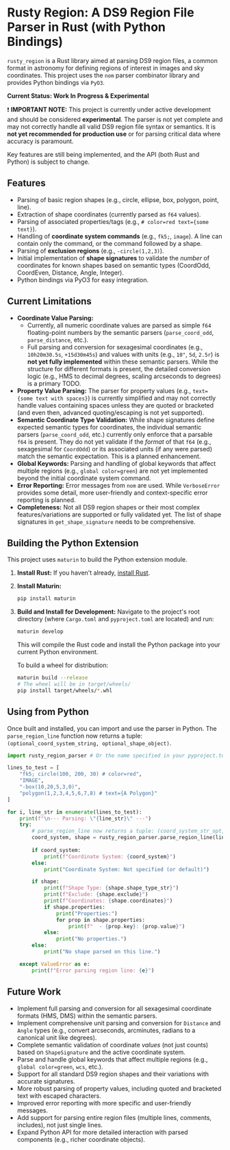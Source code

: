 # Rusty Region: A DS9 Region File Parser in Rust (with Python Bindings)

`rusty_region` is a Rust library aimed at parsing DS9 region files, a common format in astronomy for defining regions of interest in images and sky coordinates. This project uses the `nom` parser combinator library and provides Python bindings via `PyO3`.

**Current Status: Work In Progress & Experimental**

❗ **IMPORTANT NOTE:** This project is currently under active development and should be considered **experimental**. The parser is not yet complete and may not correctly handle all valid DS9 region file syntax or semantics. It is **not yet recommended for production use** or for parsing critical data where accuracy is paramount.

Key features are still being implemented, and the API (both Rust and Python) is subject to change.

## Features

* Parsing of basic region shapes (e.g., circle, ellipse, box, polygon, point, line).
* Extraction of shape coordinates (currently parsed as `f64` values).
* Parsing of associated properties/tags (e.g., `# color=red text={some text}`).
* Handling of **coordinate system commands** (e.g., `fk5;`, `image`). A line can contain only the command, or the command followed by a shape.
* Parsing of **exclusion regions** (e.g., `-circle(1,2,3)`).
* Initial implementation of **shape signatures** to validate the *number* of coordinates for known shapes based on semantic types (CoordOdd, CoordEven, Distance, Angle, Integer).
* Python bindings via PyO3 for easy integration.

## Current Limitations

* **Coordinate Value Parsing:**
    * Currently, all numeric coordinate values are parsed as simple `f64` floating-point numbers by the semantic parsers (`parse_coord_odd`, `parse_distance`, etc.).
    * Full parsing and conversion for sexagesimal coordinates (e.g., `10h20m30.5s`, `+15d30m45s`) and values with units (e.g., `10"`, `5d`, `2.5r`) is **not yet fully implemented** within these semantic parsers. While the structure for different formats is present, the detailed conversion logic (e.g., HMS to decimal degrees, scaling arcseconds to degrees) is a primary TODO.
* **Property Value Parsing:** The parser for property values (e.g., `text={some text with spaces}`) is currently simplified and may not correctly handle values containing spaces unless they are quoted or bracketed (and even then, advanced quoting/escaping is not yet supported).
* **Semantic Coordinate Type Validation:** While shape signatures define expected semantic types for coordinates, the individual semantic parsers (`parse_coord_odd`, etc.) currently only enforce that a parsable `f64` is present. They do not yet validate if the *format* of that `f64` (e.g., sexagesimal for `CoordOdd`) or its associated units (if any were parsed) match the semantic expectation. This is a planned enhancement.
* **Global Keywords:** Parsing and handling of global keywords that affect multiple regions (e.g., `global color=green`) are not yet implemented beyond the initial coordinate system command.
* **Error Reporting:** Error messages from `nom` are used. While `VerboseError` provides some detail, more user-friendly and context-specific error reporting is planned.
* **Completeness:** Not all DS9 region shapes or their most complex features/variations are supported or fully validated yet. The list of shape signatures in `get_shape_signature` needs to be comprehensive.

## Building the Python Extension

This project uses `maturin` to build the Python extension module.

1.  **Install Rust:** If you haven't already, [install Rust](https://www.rust-lang.org/tools/install).
2.  **Install Maturin:**
    ```bash
    pip install maturin
    ```
3.  **Build and Install for Development:**
    Navigate to the project's root directory (where `Cargo.toml` and `pyproject.toml` are located) and run:
    ```bash
    maturin develop
    ```
    This will compile the Rust code and install the Python package into your current Python environment.

    To build a wheel for distribution:
    ```bash
    maturin build --release
    # The wheel will be in target/wheels/
    pip install target/wheels/*.whl
    ```

## Using from Python

Once built and installed, you can import and use the parser in Python. The `parse_region_line` function now returns a tuple: `(optional_coord_system_string, optional_shape_object)`.

```python
import rusty_region_parser # Or the name specified in your pyproject.toml

lines_to_test = [
    "fk5; circle(100, 200, 30) # color=red",
    "IMAGE", 
    "-box(10,20,5,3,0)",
    "polygon(1,2,3,4,5,6,7,8) # text={A Polygon}"
]

for i, line_str in enumerate(lines_to_test):
    print(f"\n--- Parsing: \"{line_str}\" ---")
    try:
        # parse_region_line now returns a tuple: (coord_system_str_opt, shape_opt)
        coord_system, shape = rusty_region_parser.parse_region_line(line_str)
        
        if coord_system:
            print(f"Coordinate System: {coord_system}")
        else:
            print("Coordinate System: Not specified (or default)")

        if shape:
            print(f"Shape Type: {shape.shape_type_str}")
            print(f"Exclude: {shape.exclude}")
            print(f"Coordinates: {shape.coordinates}")
            if shape.properties:
                print("Properties:")
                for prop in shape.properties:
                    print(f"  - {prop.key}: {prop.value}")
            else:
                print("No properties.")
        else:
            print("No shape parsed on this line.")

    except ValueError as e:
        print(f"Error parsing region line: {e}")
```

## Future Work

* Implement full parsing and conversion for all sexagesimal coordinate formats (HMS, DMS) within the semantic parsers.
* Implement comprehensive unit parsing and conversion for `Distance` and `Angle` types (e.g., convert arcseconds, arcminutes, radians to a canonical unit like degrees).
* Complete semantic validation of coordinate *values* (not just counts) based on `ShapeSignature` and the active coordinate system.
* Parse and handle global keywords that affect multiple regions (e.g., `global color=green`, `wcs`, etc.).
* Support for all standard DS9 region shapes and their variations with accurate signatures.
* More robust parsing of property values, including quoted and bracketed text with escaped characters.
* Improved error reporting with more specific and user-friendly messages.
* Add support for parsing entire region files (multiple lines, comments, includes), not just single lines.
* Expand Python API for more detailed interaction with parsed components (e.g., richer coordinate objects).